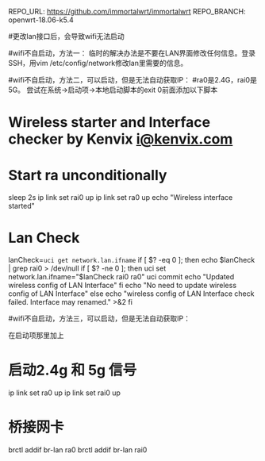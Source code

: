   REPO_URL: https://github.com/immortalwrt/immortalwrt
  REPO_BRANCH: openwrt-18.06-k5.4


#更改lan接口后，会导致wifi无法启动

#wifi不自启动，方法一：
临时的解决办法是不要在LAN界面修改任何信息。登录SSH，用vim /etc/config/network修改lan里需要的信息。

#wifi不自启动，方法二，可以启动，但是无法自动获取IP：
#ra0是2.4G，rai0是5G。
尝试在系统->启动项->本地启动脚本的exit 0前面添加以下脚本

# Wireless starter and Interface checker by Kenvix <i@kenvix.com>

# Start ra unconditionally
sleep 2s
ip link set rai0 up
ip link set ra0 up
echo "Wireless interface started"

# Lan Check
lanCheck=`uci get network.lan.ifname`
if [ $? -eq 0 ]; then
    echo $lanCheck | grep rai0 > /dev/null
    if [ $? -ne 0 ]; then
        uci set network.lan.ifname="$lanCheck rai0 ra0"
        uci commit
        echo "Updated wireless config of LAN Interface"
    fi
    echo "No need to update wireless config of LAN Interface"
else
    echo "wireless config of LAN Interface check failed. Interface may renamed." >&2
fi

#wifi不自启动，方法三，可以启动，但是无法自动获取IP：

在启动项那里加上
# 启动2.4g 和 5g 信号
ip link set ra0 up
ip link set rai0 up

# 桥接网卡
brctl addif br-lan ra0
brctl addif br-lan rai0


